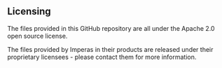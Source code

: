 
## Licensing
The files provided in this GitHub repository are all under the Apache 2.0 open source license.

The files provided by Imperas in their products are released under their proprietary licensees - please contact them for more information.
